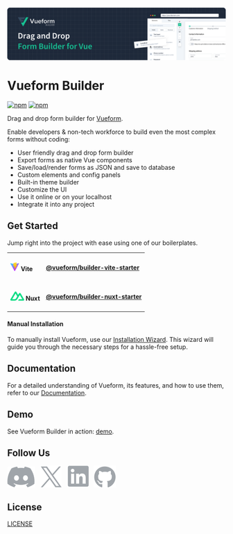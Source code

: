[![Vuefom](./.github/assets/banner.png)](https://builder.vueform.com?cid=builder)

# Vueform Builder

<p>
  <a href="https://www.npmjs.com/package/@vueform/builder" target="_blank"><img alt="npm" src="https://img.shields.io/npm/dt/@vueform/builder?color=%2317c495"></a>
  <a href="https://www.npmjs.com/package/@vueform/builder" target="_blank"><img alt="npm" src="https://img.shields.io/npm/v/@vueform/builder?color=%2317c495"></a>
</p>

Drag and drop form builder for [Vueform](https://github.com/vueform/vueform).

Enable developers & non-tech workforce to build even the most complex forms without coding:

- User friendly drag and drop form builder
- Export forms as native Vue components
- Save/load/render forms as JSON and save to database
- Custom elements and config panels
- Built-in theme builder
- Customize the UI
- Use it online or on your localhost
- Integrate it into any project

## Get Started

Jump right into the project with ease using one of our boilerplates.

<table>
  <tbody>
    <tr>
      <td>
        <h4><img src="./.github/assets/vite.svg" height="21" /> Vite</h4>
      </td>
      <td>
         <h4><a href="https://github.com/vueform/builder-vite-starter">@vueform/builder-vite-starter</a></h4>
      </td>
    </tr>
    <tr>
      <td>
        <h4><img src="./.github/assets/nuxt.svg" height="21" /> Nuxt</h4>
      </td>
      <td>
         <h4><a href="https://github.com/vueform/builder-nuxt-starter">@vueform/builder-nuxt-starter</a></h4>
      </td>
    </tr>
  </tbody>
</table>

#### Manual Installation

To manually install Vueform, use our [Installation Wizard](https://builder.vueform.com/docs/installation?cid=builder). This wizard will guide you through the necessary steps for a hassle-free setup.

## Documentation

For a detailed understanding of Vueform, its features, and how to use them, refer to our [Documentation](https://builder.vueform.com/docs/saving?cid=builder).

## Demo

See Vueform Builder in action: [demo](https://builder.vueform.com/demo?cid=builder).

## Follow Us

<p>
  <a href="https://discord.gg/WhX2nG6GTQ" target="_blank"><img src="./.github/assets/discord.svg" alt="Vueform on Discord" title="Vueform on Discord"></a>&nbsp;&nbsp;
  <a href="https://twitter.com/vueform" target="_blank"><img src="./.github/assets/x.svg" alt="Vueform on X" title="Vueform on X"></a>&nbsp;&nbsp;
  <a href="https://www.linkedin.com/company/vueform" target="_blank"><img src="./.github/assets/linkedin.svg" alt="Vueform on LinkedIn" title="Vueform on LinkedIn"></a>&nbsp;&nbsp;
  <a href="https://github.com/vueform" target="_blank"><img src="./.github/assets/github.svg" alt="Vueform on GitHub" title="Vueform on GitHub"></a>
</p>

## License

[LICENSE](https://vueform.com/license-agreement?cid=builder)